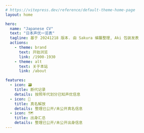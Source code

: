 ```yaml
---
# https://vitepress.dev/reference/default-theme-home-page
layout: home

hero:
  name: "Japanese CV"
  text: "日本声优一览表"
  tagline: 基于 20241218 版本. 由 Sakura 编纂整理, Aki 包装发表
  actions:
    - theme: brand
      text: 开始浏览
      link: /1900-1930
    - theme: alt
      text: 关于本站
      link: /about

features: 
  - icon: 🗃
    title: 断代记录
    details: 按照年代划分已知声优信息
  - icon: 🧐
    title: 真名解放
    details: 整理已公开/未公开真名信息
  - icon: 🗺
    title: 出身汇总
    details: 整理已公开/未公开出身信息
---
```


